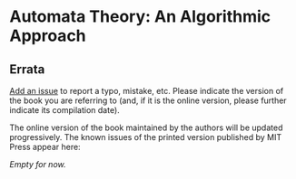 # Automata Theory: An Algorithmic Approach

## Errata

[Add an issue](https://github.com/blondimi/automata/issues) to report a typo, mistake, etc. Please indicate the version of the book you are referring to (and, if it is the online version, please further indicate its compilation date).

The online version of the book maintained by the authors will be updated progressively. The known issues of the printed version published by MIT Press appear here:

_Empty for now._
